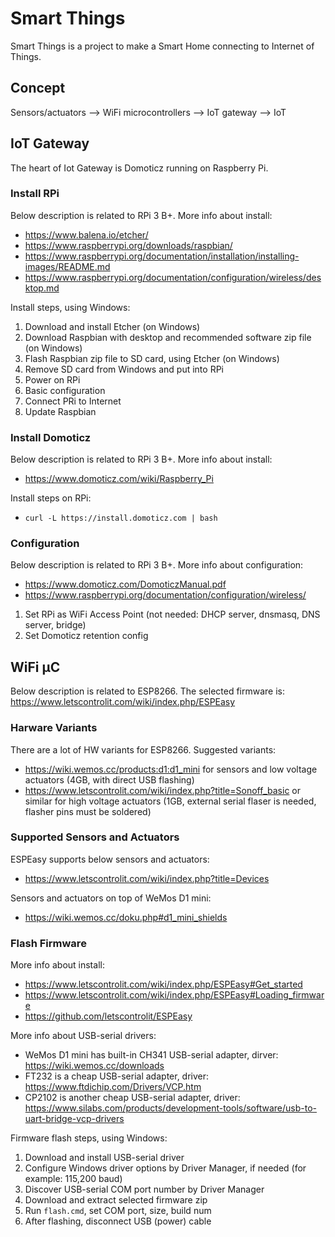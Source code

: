 # Smart Things
Smart Things is a project to make a Smart Home connecting to Internet of Things.

## Concept
Sensors/actuators --> WiFi microcontrollers --> IoT gateway --> IoT

## IoT Gateway
The heart of Iot Gateway is Domoticz running on Raspberry Pi.

### Install RPi
Below description is related to RPi 3 B+. More info about install:
* https://www.balena.io/etcher/
* https://www.raspberrypi.org/downloads/raspbian/
* https://www.raspberrypi.org/documentation/installation/installing-images/README.md
* https://www.raspberrypi.org/documentation/configuration/wireless/desktop.md


Install steps, using Windows:
1. Download and install Etcher (on Windows)
1. Download Raspbian with desktop and recommended software zip file (on Windows)
1. Flash Raspbian zip file to SD card, using Etcher (on Windows)
1. Remove SD card from Windows and put into RPi
1. Power on RPi
1. Basic configuration
1. Connect PRi to Internet
1. Update Raspbian

### Install Domoticz
Below description is related to RPi 3 B+. More info about install:
* https://www.domoticz.com/wiki/Raspberry_Pi

Install steps on RPi:
* `curl -L https://install.domoticz.com | bash`

### Configuration
Below description is related to RPi 3 B+. More info about configuration:
* https://www.domoticz.com/DomoticzManual.pdf
* https://www.raspberrypi.org/documentation/configuration/wireless/

1. Set RPi as WiFi Access Point (not needed: DHCP server, dnsmasq, DNS server, bridge)
1. Set Domoticz retention config

## WiFi µC
Below description is related to ESP8266. The selected firmware is: https://www.letscontrolit.com/wiki/index.php/ESPEasy

### Harware Variants
There are a lot of HW variants for ESP8266. Suggested variants:
* https://wiki.wemos.cc/products:d1:d1_mini for sensors and low voltage actuators (4GB, with direct USB flashing)
* https://www.letscontrolit.com/wiki/index.php?title=Sonoff_basic or similar for high voltage actuators (1GB, external serial flaser is needed, flasher pins must be soldered)

### Supported Sensors and Actuators
ESPEasy supports below sensors and actuators:
* https://www.letscontrolit.com/wiki/index.php?title=Devices

Sensors and actuators on top of WeMos D1 mini:
* https://wiki.wemos.cc/doku.php#d1_mini_shields

### Flash Firmware
More info about install:
* https://www.letscontrolit.com/wiki/index.php/ESPEasy#Get_started
* https://www.letscontrolit.com/wiki/index.php/ESPEasy#Loading_firmware
* https://github.com/letscontrolit/ESPEasy

More info about USB-serial drivers:
* WeMos D1 mini has built-in CH341 USB-serial adapter, dirver: https://wiki.wemos.cc/downloads
* FT232 is a cheap USB-serial adapter, driver: https://www.ftdichip.com/Drivers/VCP.htm
* CP2102 is another cheap USB-serial adapter, driver: https://www.silabs.com/products/development-tools/software/usb-to-uart-bridge-vcp-drivers

Firmware flash steps, using Windows:
1. Download and install USB-serial driver
1. Configure Windows driver options by Driver Manager, if needed (for example: 115,200 baud)
1. Discover USB-serial COM port number by Driver Manager
1. Download and extract selected firmware zip
1. Run `flash.cmd`, set COM port, size, build num
1. After flashing, disconnect USB (power) cable


